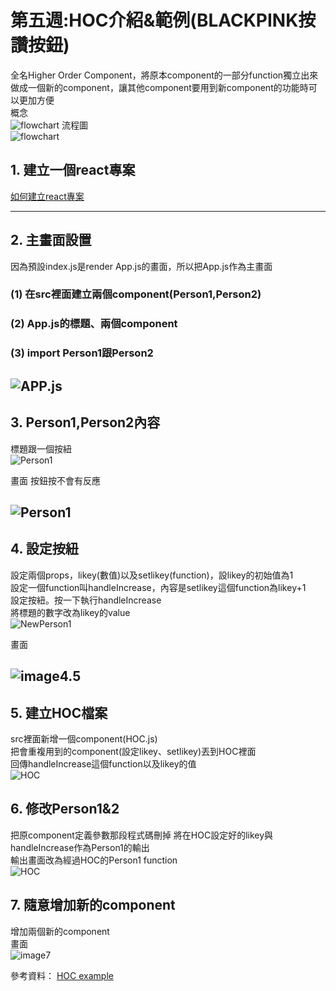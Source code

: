 # 第五週:HOC介紹&範例(BLACKPINK按讚按鈕)
全名Higher Order Component，將原本component的一部分function獨立出來做成一個新的component，讓其他component要用到新component的功能時可以更加方便  
概念  
![flowchart](images/picturecp.png)
流程圖  
![flowchart](images/flowchart.png)
## 1. 建立一個react專案  
[如何建立react專案](https://github.com/Bighsueh/NFUReact2023/blob/main/%E7%AC%AC%E4%B8%89%E5%91%A8/%E7%AC%AC%E4%B8%89%E5%91%A8%EF%BC%9A%E9%96%8B%E5%A7%8B%E5%BB%BA%E7%AB%8BReact%E5%B0%88%E6%A1%88%20.md)  

---  
## 2. 主畫面設置  
 因為預設index.js是render App.js的畫面，所以把App.js作為主畫面
### (1) 在src裡面建立兩個component(Person1,Person2)
### (2) App.js的標題、兩個component
### (3) import Person1跟Person2  
 ![APP.js](images/likey2.png)
---  
## 3. Person1,Person2內容 
  標題跟一個按紐  
  ![Person1](images/likey3.png)  
  
  畫面 按鈕按不會有反應  
  
  ![Person1](images/likey3.5.png) 
---  
## 4. 設定按紐
設定兩個props，likey(數值)以及setlikey(function)，設likey的初始值為1  
設定一個function叫handleIncrease，內容是setlikey這個function為likey+1  
設定按紐。按一下執行handleIncrease  
將標題的數字改為likey的value  
![NewPerson1](images/likey4.png)  

畫面  

![image4.5](images/likey4.5.png)
---  
## 5. 建立HOC檔案 
src裡面新增一個component(HOC.js)  
把會重複用到的component(設定likey、setlikey)丟到HOC裡面  
回傳handleIncrease這個function以及likey的值  
![HOC](images/likey5.png)
## 6. 修改Person1&2  
把原component定義參數那段程式碼刪掉
將在HOC設定好的likey與handleIncrease作為Person1的輸出  
輸出畫面改為經過HOC的Person1 function  
![HOC](images/likey6.png)
## 7. 隨意增加新的component
增加兩個新的component  
畫面  
![image7](images/likey7.png)

參考資料： [HOC example](https://www.youtube.com/watch?v=J5P0q7EROfw)
